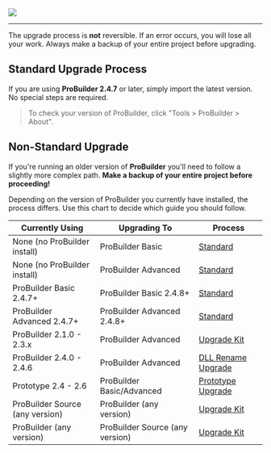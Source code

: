 <div class="site"><a href="https://youtu.be/Ta3HkV_qHTc"><img src="../../images/VidLink_GettingStarted_Slim.png"></a></div>

---

<div class="alert-box warning">
The upgrade process is <b>not</b> reversible. If an error occurs, you will lose all your work. Always make a backup of your entire project before upgrading.
</div>

## Standard Upgrade Process

If you are using **ProBuilder 2.4.7** or later, simply import the latest version. No special steps are required.

> To check your version of ProBuilder, click "Tools > ProBuilder > About".

## Non-Standard Upgrade

If you're running an older version of **ProBuilder** you'll need to follow a slightly more complex path.  **Make a backup of your entire project before proceeding!**

Depending on the version of ProBuilder you currently have installed, the process differs.  Use this chart to decide which guide you should follow.

| Currently Using | Upgrading To | Process |
| - | - | - |
| None (no ProBuilder install) | ProBuilder Basic | [Standard](standard.md) |
| None (no ProBuilder install) | ProBuilder Advanced | [Standard](standard.md) |
| ProBuilder Basic 2.4.7+ | ProBuilder Basic 2.4.8+ | [Standard](standard.md) |
| ProBuilder Advanced 2.4.7+ | ProBuilder Advanced 2.4.8+ | [Standard](standard.md) |
| ProBuilder 2.1.0 - 2.3.x | ProBuilder Advanced | [Upgrade Kit](upgrade-kit.md) |
| ProBuilder 2.4.0 - 2.4.6 | ProBuilder Advanced | [DLL Rename Upgrade](dllrename.md) |
| Prototype 2.4 - 2.6 | ProBuilder Basic/Advanced | [Prototype Upgrade](prototype.md) |
| ProBuilder Source (any version) | ProBuilder (any version) | [Upgrade Kit](upgrade-kit.md) |
| ProBuilder (any version) | ProBuilder Source (any version) | [Upgrade Kit](upgrade-kit.md) |
